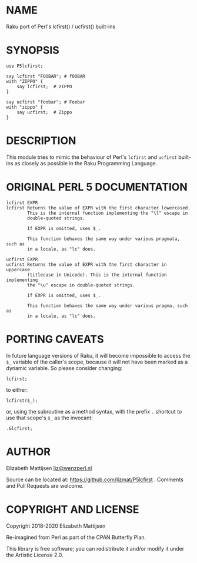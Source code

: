 NAME
====

Raku port of Perl's lcfirst() / ucfirst() built-ins

SYNOPSIS
========

    use P5lcfirst;

    say lcfirst "FOOBAR"; # fOOBAR
    with "ZIPPO" {
        say lcfirst;  # zIPPO
    }

    say ucfirst "foobar"; # Foobar
    with "zippo" {
        say ucfirst;  # Zippo
    }

DESCRIPTION
===========

This module tries to mimic the behaviour of Perl's `lcfirst` and `ucfirst` built-ins as closely as possible in the Raku Programming Language.

ORIGINAL PERL 5 DOCUMENTATION
=============================

    lcfirst EXPR
    lcfirst Returns the value of EXPR with the first character lowercased.
            This is the internal function implementing the "\l" escape in
            double-quoted strings.

            If EXPR is omitted, uses $_.

            This function behaves the same way under various pragmata, such as
            in a locale, as "lc" does.

    ucfirst EXPR
    ucfirst Returns the value of EXPR with the first character in uppercase
            (titlecase in Unicode). This is the internal function implementing
            the "\u" escape in double-quoted strings.

            If EXPR is omitted, uses $_.

            This function behaves the same way under various pragma, such as
            in a locale, as "lc" does.

PORTING CAVEATS
===============

In future language versions of Raku, it will become impossible to access the `$_` variable of the caller's scope, because it will not have been marked as a dynamic variable. So please consider changing:

    lcfirst;

to either:

    lcfirst($_);

or, using the subroutine as a method syntax, with the prefix `.` shortcut to use that scope's `$_` as the invocant:

    .&lcfirst;

AUTHOR
======

Elizabeth Mattijsen <liz@wenzperl.nl>

Source can be located at: https://github.com/lizmat/P5lcfirst . Comments and Pull Requests are welcome.

COPYRIGHT AND LICENSE
=====================

Copyright 2018-2020 Elizabeth Mattijsen

Re-imagined from Perl as part of the CPAN Butterfly Plan.

This library is free software; you can redistribute it and/or modify it under the Artistic License 2.0.


